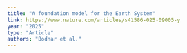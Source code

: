 ```yaml
---
title: "A foundation model for the Earth System"
link: https://www.nature.com/articles/s41586-025-09005-y
year: "2025"
type: "Article"
authors: "Bodnar et al."
---
```

